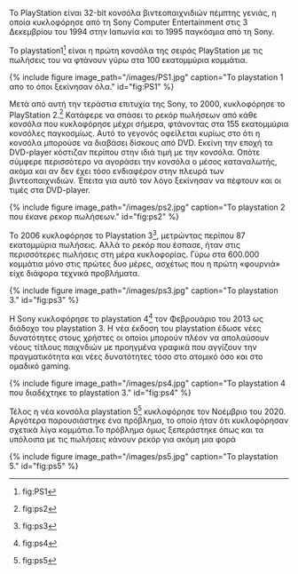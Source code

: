 Το PlayStation είναι 32-bit κονσόλα βιντεοπαιχνιδιών πέμπτης γενιάς, η οποία κυκλοφόρησε από τη Sony Computer Entertainment στις 3 Δεκεμβρίου του 1994 στην
Ιαπωνία και το 1995 παγκόσμια από τη Sony. 

To playstation1[^1] είναι η πρώτη κονσόλα της σειράς PlayStation
με τις πωλήσεις του να φτάνουν γύρω στα 100 εκατομμύρια κομμάτια.

{% include figure image_path="/images/PS1.jpg" caption="Το playstation 1 απο το όποι ξεκίνησαν όλα." id="fig:PS1" %}

Μετά από αυτή την τεράστια επιτυχία της Sony, το 2000, κυκλοφόρησε το PlayStation 2.[^2] Κατάφερε να σπάσει το ρεκόρ πωλήσεων από κάθε κονσόλα που κυκλοφόρησε μέχρι σήμερα, φτάνοντας στα 155 εκατομμύρια κονσόλες παγκοσμίως.
Αυτό το γεγονός οφείλεται κυρίως στο ότι η κονσόλα μπορούσε να διαβάσει δίσκους από DVD. Εκείνη την εποχή τα DVD-player κόστιζαν περίπου  στην ιδιά τιμή με την κονσόλα. Οπότε σύμφερε περισσότερο να αγοράσει την κονσόλα ο μέσος καταναλωτής, ακόμα και αν δεν έχει τόσο ενδιαφέρον στην πλευρά των βιντεοπαιχνιδιών. Έπειτα για αυτό τον λόγο ξεκίνησαν να πέφτουν και οι τιμές στα DVD-player.

{% include figure image_path="/images/ps2.jpg" caption="To playstation 2 που έκανε ρεκορ πωλήσεων." id="fig:ps2" %}

Το 2006 κυκλοφόρησε το Playstation 3[^3], μετρώντας περίπου 87 εκατομμύρια πωλήσεις. Αλλά το ρεκόρ που έσπασε, ήταν στις περισσότερες πωλήσεις στη μέρα κυκλοφορίας. Γύρω στα 600.000 κομμάτια μόνο στις πρώτες δυο μέρες, ασχέτως που η πρώτη «φουρνιά» είχε διάφορα τεχνικά προβλήματα.

{% include figure image_path="/images/ps3.jpg" caption="To playstation 3." id="fig:ps3" %}

Η Sony κυκλοφόρησε το playstation 4[^4] τον Φεβρουάριο του 2013 ως διάδοχο του playstation 3. Η νέα έκδοση του playstation έδωσε νέες δυνατότητες στους χρήστες οι οποίοι μπορούν πλέον να απολαύσουν νέους τίτλους παιχνδιών με προηγμένα γραφικά που αγγίζουν την πραγματικότητα και νέες δυνατότητες τόσο στο ατομικό όσο και στο ομαδικό gaming. 

{% include figure image_path="/images/ps4.jpg" caption="To playstation 4 που διαδέχτηκε το playstation 3." id="fig:ps4" %}

Τέλος η νέα κονσόλα playstation 5[^5] κυκλοφόρησε τον Νοέμβριο του 2020. Αργότερα παρουσιάστηκε ένα πρόβλημα, το οποίο ήταν ότι κυκλοφόρησαν σχετικά λίγα κομμάτια.Το πρόβλημα όμως ξεπεράστηκε όπως και τα υπόλοιπα με τις πωλήσεις κάνουν ρεκόρ για ακόμη μια φορά

{% include figure image_path="/images/ps5.jpg" caption="To playstation 5." id="fig:ps5" %}

[^1]: fig:PS1

[^2]: fig:ps2

[^3]: fig:ps3

[^4]: fig:ps4

[^5]: fig:ps5

